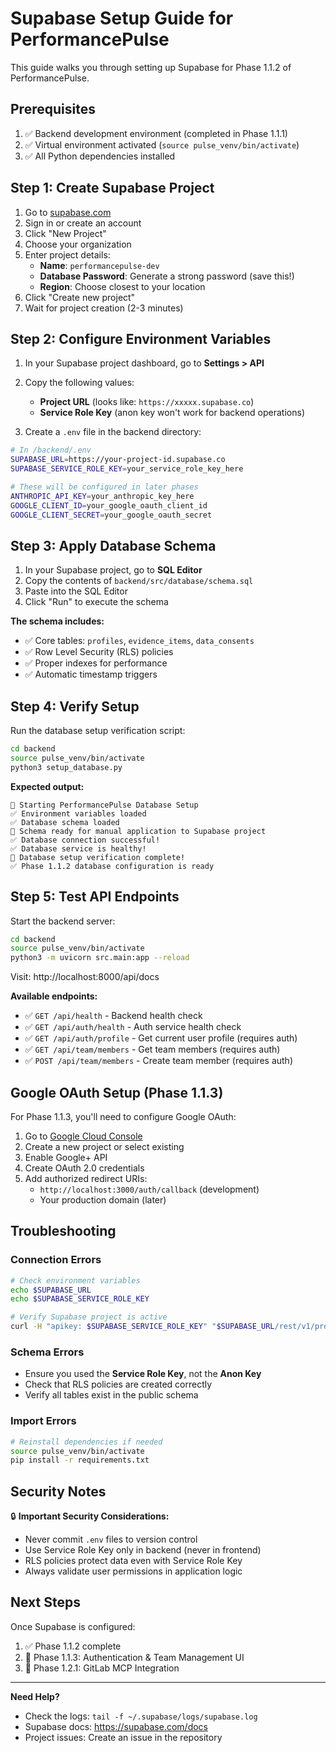 # Supabase Setup Guide for PerformancePulse

This guide walks you through setting up Supabase for Phase 1.1.2 of PerformancePulse.

## Prerequisites

1. ✅ Backend development environment (completed in Phase 1.1.1)
2. ✅ Virtual environment activated (`source pulse_venv/bin/activate`)
3. ✅ All Python dependencies installed

## Step 1: Create Supabase Project

1. Go to [supabase.com](https://supabase.com)
2. Sign in or create an account
3. Click "New Project"
4. Choose your organization
5. Enter project details:
   - **Name**: `performancepulse-dev`
   - **Database Password**: Generate a strong password (save this!)
   - **Region**: Choose closest to your location
6. Click "Create new project"
7. Wait for project creation (2-3 minutes)

## Step 2: Configure Environment Variables

1. In your Supabase project dashboard, go to **Settings > API**
2. Copy the following values:
   - **Project URL** (looks like: `https://xxxxx.supabase.co`)
   - **Service Role Key** (anon key won't work for backend operations)

3. Create a `.env` file in the backend directory:

```bash
# In /backend/.env
SUPABASE_URL=https://your-project-id.supabase.co
SUPABASE_SERVICE_ROLE_KEY=your_service_role_key_here

# These will be configured in later phases
ANTHROPIC_API_KEY=your_anthropic_key_here
GOOGLE_CLIENT_ID=your_google_oauth_client_id
GOOGLE_CLIENT_SECRET=your_google_oauth_secret
```

## Step 3: Apply Database Schema

1. In your Supabase project, go to **SQL Editor**
2. Copy the contents of `backend/src/database/schema.sql`
3. Paste into the SQL Editor
4. Click "Run" to execute the schema

**The schema includes:**
- ✅ Core tables: `profiles`, `evidence_items`, `data_consents`
- ✅ Row Level Security (RLS) policies
- ✅ Proper indexes for performance
- ✅ Automatic timestamp triggers

## Step 4: Verify Setup

Run the database setup verification script:

```bash
cd backend
source pulse_venv/bin/activate
python3 setup_database.py
```

**Expected output:**
```
🚀 Starting PerformancePulse Database Setup
✅ Environment variables loaded
✅ Database schema loaded
📝 Schema ready for manual application to Supabase project
✅ Database connection successful!
✅ Database service is healthy!
🎉 Database setup verification complete!
✅ Phase 1.1.2 database configuration is ready
```

## Step 5: Test API Endpoints

Start the backend server:

```bash
cd backend
source pulse_venv/bin/activate
python3 -m uvicorn src.main:app --reload
```

Visit: http://localhost:8000/api/docs

**Available endpoints:**
- ✅ `GET /api/health` - Backend health check
- ✅ `GET /api/auth/health` - Auth service health check
- ✅ `GET /api/auth/profile` - Get current user profile (requires auth)
- ✅ `GET /api/team/members` - Get team members (requires auth)
- ✅ `POST /api/team/members` - Create team member (requires auth)

## Google OAuth Setup (Phase 1.1.3)

For Phase 1.1.3, you'll need to configure Google OAuth:

1. Go to [Google Cloud Console](https://console.cloud.google.com)
2. Create a new project or select existing
3. Enable Google+ API
4. Create OAuth 2.0 credentials
5. Add authorized redirect URIs:
   - `http://localhost:3000/auth/callback` (development)
   - Your production domain (later)

## Troubleshooting

### Connection Errors
```bash
# Check environment variables
echo $SUPABASE_URL
echo $SUPABASE_SERVICE_ROLE_KEY

# Verify Supabase project is active
curl -H "apikey: $SUPABASE_SERVICE_ROLE_KEY" "$SUPABASE_URL/rest/v1/profiles"
```

### Schema Errors
- Ensure you used the **Service Role Key**, not the **Anon Key**
- Check that RLS policies are created correctly
- Verify all tables exist in the public schema

### Import Errors
```bash
# Reinstall dependencies if needed
source pulse_venv/bin/activate
pip install -r requirements.txt
```

## Security Notes

🔒 **Important Security Considerations:**
- Never commit `.env` files to version control
- Use Service Role Key only in backend (never in frontend)
- RLS policies protect data even with Service Role Key
- Always validate user permissions in application logic

## Next Steps

Once Supabase is configured:
1. ✅ Phase 1.1.2 complete
2. 🚧 Phase 1.1.3: Authentication & Team Management UI
3. 🚧 Phase 1.2.1: GitLab MCP Integration

---

**Need Help?**
- Check the logs: `tail -f ~/.supabase/logs/supabase.log`
- Supabase docs: https://supabase.com/docs
- Project issues: Create an issue in the repository 